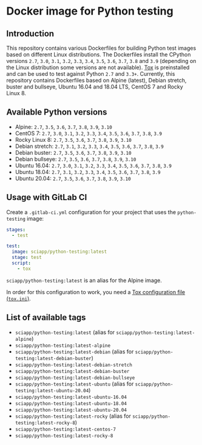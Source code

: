 # Docker image for Python testing

## Introduction

This repository contains various Dockerfiles for building Python test images based on different Linux distributions. The
Dockerfiles install the CPython versions `2.7`, `3.0`, `3.1`, `3.2`, `3.3`, `3.4`, `3.5`, `3.6`, `3.7`, `3.8` and `3.9`
(depending on the Linux distribution some versions are not available).  [Tox](https://tox.readthedocs.io/en/latest/) is
preinstalled and can be used to test against Python `2.7` and `3.3+`.  Currently, this repository contains Dockerfiles
based on Alpine (latest), Debian stretch, buster and bullseye, Ubuntu 16.04 and 18.04 LTS, CentOS 7 and Rocky Linux 8.

## Available Python versions

- Alpine: `2.7`, `3.5`, `3.6`, `3.7`, `3.8`, `3.9`, `3.10`
- CentOS 7: `2.7`, `3.0`, `3.1`, `3.2`, `3.3`, `3.4`, `3.5`, `3.6`, `3.7`, `3.8`, `3.9`
- Rocky Linux 8: `2.7`, `3.5`, `3.6`, `3.7`, `3.8`, `3.9`, `3.10`
- Debian stretch: `2.7`, `3.1`, `3.2`, `3.3`, `3.4`, `3.5`, `3.6`, `3.7`, `3.8`, `3.9`
- Debian buster: `2.7`, `3.5`, `3.6`, `3.7`, `3.8`, `3.9`, `3.10`
- Debian bullseye: `2.7`, `3.5`, `3.6`, `3.7`, `3.8`, `3.9`, `3.10`
- Ubuntu 16.04: `2.7`, `3.0`, `3.1`, `3.2`, `3.3`, `3.4`, `3.5`, `3.6`, `3.7`, `3.8`, `3.9`
- Ubuntu 18.04: `2.7`, `3.1`, `3.2`, `3.3`, `3.4`, `3.5`, `3.6`, `3.7`, `3.8`, `3.9`
- Ubuntu 20.04: `2.7`, `3.5`, `3.6`, `3.7`, `3.8`, `3.9`, `3.10`

## Usage with GitLab CI

Create a `.gitlab-ci.yml` configuration for your project that uses the `python-testing` image:

```yaml
stages:
  - test

test:
  image: sciapp/python-testing:latest
  stage: test
  script:
    - tox
```

`sciapp/python-testing:latest` is an alias for the Alpine image.

In order for this configuration to work, you need a
[Tox configuration file (`tox.ini`)](https://tox.readthedocs.io/en/latest/).

## List of available tags

- `sciapp/python-testing:latest` (alias for `sciapp/python-testing:latest-alpine`)
- `sciapp/python-testing:latest-alpine`
- `sciapp/python-testing:latest-debian` (alias for `sciapp/python-testing:latest-debian-buster`)
- `sciapp/python-testing:latest-debian-stretch`
- `sciapp/python-testing:latest-debian-buster`
- `sciapp/python-testing:latest-debian-bullseye`
- `sciapp/python-testing:latest-ubuntu` (alias for `sciapp/python-testing:latest-ubuntu-20.04`)
- `sciapp/python-testing:latest-ubuntu-16.04`
- `sciapp/python-testing:latest-ubuntu-18.04`
- `sciapp/python-testing:latest-ubuntu-20.04`
- `sciapp/python-testing:latest-rocky` (alias for `sciapp/python-testing:latest-rocky-8`)
- `sciapp/python-testing:latest-centos-7`
- `sciapp/python-testing:latest-rocky-8`
